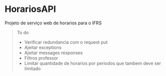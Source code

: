 # HorariosAPI
Projeto de serviço web de horarios para o IFRS

> To do
  > - Verificar redundancia com o request put
  > - Ajeitar exceptions
  > - Ajeitar messages responses
  > - Filtros professor
  > - Limitar quantidade de horarios por periodos que tambem deve ser limitado
 
  
 
